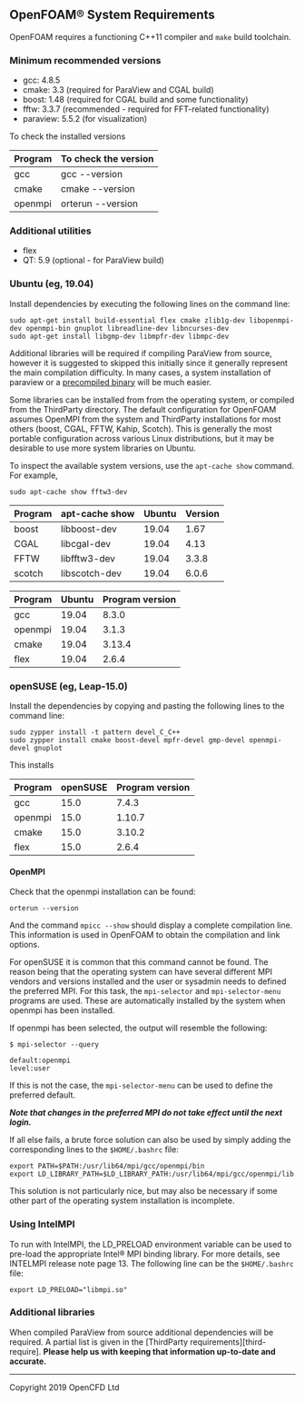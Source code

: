 ## OpenFOAM&reg; System Requirements

OpenFOAM requires a functioning C++11 compiler and `make` build toolchain.

### Minimum recommended versions

- gcc: 4.8.5
- cmake: 3.3 (required for ParaView and CGAL build)
- boost: 1.48 (required for CGAL build and some functionality)
- fftw: 3.3.7 (recommended - required for FFT-related functionality)
- paraview: 5.5.2 (for visualization)

To check the installed versions

| Program       | To check the version  |
|---------------|-----------------------|
| gcc           | gcc --version         |
| cmake         | cmake --version       |
| openmpi       | orterun --version     |


### Additional utilities

- flex
- QT: 5.9 (optional - for ParaView build)


### Ubuntu (eg, 19.04)

Install dependencies by executing the following lines on the command line:
```
sudo apt-get install build-essential flex cmake zlib1g-dev libopenmpi-dev openmpi-bin gnuplot libreadline-dev libncurses-dev
sudo apt-get install libgmp-dev libmpfr-dev libmpc-dev
```

Additional libraries will be required if compiling ParaView from
source, however it is suggested to skipped this initially since
it generally represent the main compilation difficulty.
In many cases, a system installation of paraview or a
[precompiled binary][download ParaView]
will be much easier.

Some libraries can be installed from from the operating system, or
compiled from the ThirdParty directory.
The default configuration for OpenFOAM assumes OpenMPI from the system
and ThirdParty installations for most others (boost, CGAL, FFTW,
Kahip, Scotch). This is generally the most portable configuration
across various Linux distributions, but it may be desirable to use
more system libraries on Ubuntu.

To inspect the available system versions, use the `apt-cache show`
command. For example,
```
sudo apt-cache show fftw3-dev
```

| Program   | apt-cache show  | Ubuntu  | Version |
|-----------|-----------------|---------|---------|
| boost     | libboost-dev    | 19.04   | 1.67    |
| CGAL      | libcgal-dev     | 19.04   | 4.13    |
| FFTW      | libfftw3-dev    | 19.04   | 3.3.8   |
| scotch    | libscotch-dev   | 19.04   | 6.0.6   |


| Program   | Ubuntu    | Program version |
|-----------|-----------|-----------------|
| gcc       | 19.04     | 8.3.0           |
| openmpi   | 19.04     | 3.1.3           |
| cmake     | 19.04     | 3.13.4          |
| flex      | 19.04     | 2.6.4           |


### openSUSE (eg, Leap-15.0)

Install the dependencies by copying and pasting the following lines to the command line:

```
sudo zypper install -t pattern devel_C_C++
sudo zypper install cmake boost-devel mpfr-devel gmp-devel openmpi-devel gnuplot
```

This installs


| Program   | openSUSE  | Program version |
|-----------|-----------|-----------------|
| gcc       | 15.0      | 7.4.3           |
| openmpi   | 15.0      | 1.10.7          |
| cmake     | 15.0      | 3.10.2          |
| flex      | 15.0      | 2.6.4           |


#### OpenMPI

Check that the openmpi installation can be found:
```
orterun --version
```
And the command `mpicc --show` should display a complete compilation
line. This information is used in OpenFOAM to obtain the
compilation and link options.

For openSUSE it is common that this command cannot be found.
The reason being that the operating system can have several different
MPI vendors and versions installed and the user or sysadmin needs to
defined the preferred MPI. For this task, the `mpi-selector` and
`mpi-selector-menu` programs are used. These are automatically installed
by the system when openmpi has been installed.

If openmpi has been selected, the output will resemble the following:
```
$ mpi-selector --query

default:openmpi
level:user
```
If this is not the case, the `mpi-selector-menu` can be used to define
the preferred default.

***Note that changes in the preferred MPI do not take effect until the
next login.***

If all else fails, a brute force solution can also be used by simply
adding the corresponding lines to the `$HOME/.bashrc` file:
```
export PATH=$PATH:/usr/lib64/mpi/gcc/openmpi/bin
export LD_LIBRARY_PATH=$LD_LIBRARY_PATH:/usr/lib64/mpi/gcc/openmpi/lib
```
This solution is not particularly nice, but may also be necessary if
some other part of the operating system installation is incomplete.


### Using IntelMPI

To run with IntelMPI, the LD_PRELOAD environment variable can be used
to pre-load the appropriate Intel&reg; MPI binding library. For more
details, see INTELMPI release note page 13.
The following line can be the `$HOME/.bashrc` file:
```
export LD_PRELOAD="libmpi.so"
```


### Additional libraries

When compiled ParaView from source additional dependencies will be
required.
A partial list is given in the [ThirdParty requirements][third-require].
**Please help us with keeping that information up-to-date and accurate.**

<!-- Links -->

[page ParaView]:  http://www.paraview.org/
[download ParaView]: https://www.paraview.org/download/


<!-- OpenFOAM -->

[link openfoam-build]: https://develop.openfoam.com/Development/OpenFOAM-plus/blob/develop/doc/BUILD.md
[link openfoam-config]: https://develop.openfoam.com/Development/OpenFOAM-plus/blob/develop/etc/README.md
[link openfoam-require]: https://develop.openfoam.com/Development/OpenFOAM-plus/blob/develop/doc/Requirements.md
[link third-build]: https://develop.openfoam.com/Development/ThirdParty-plus/blob/develop/BUILD.md
[link third-require]: https://develop.openfoam.com/Development/ThirdParty-plus/blob/develop/Requirements.md
[link third-readme]: https://develop.openfoam.com/Development/ThirdParty-plus/blob/develop/README.md

---
Copyright 2019 OpenCFD Ltd
